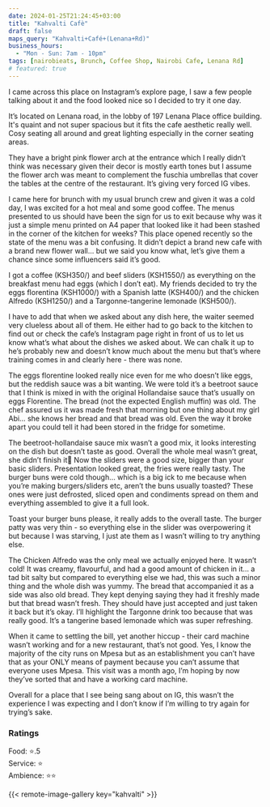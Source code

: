 ```yaml
---
date: 2024-01-25T21:24:45+03:00
title: "Kahvalti Cafè"
draft: false
maps_query: "Kahvalti+Café+(Lenana+Rd)"
business_hours:
  - "Mon - Sun: 7am - 10pm"
tags: [nairobieats, Brunch, Coffee Shop, Nairobi Cafe, Lenana Rd]
# featured: true
---
```


I came across this place on Instagram’s explore page, I saw a few people talking about it and the food looked nice so I decided to try it one day.

It’s located on Lenana road, in the lobby of 197 Lenana Place office building. It's quaint and not super spacious but it fits the cafe aesthetic really well. Cosy seating all around and great lighting especially in the corner seating areas.

They have a bright pink flower arch at the entrance which I really didn’t think was necessary given their decor is mostly earth tones but I assume the flower arch was meant to complement the fuschia umbrellas that cover the tables at the centre of the restaurant. It’s giving very forced IG vibes.

I came here for brunch with my usual brunch crew and given it was a cold day, I was excited for a hot meal and some good coffee. The menus presented to us should have been the sign for us to exit because why was it just a simple menu printed on A4 paper that looked like it had been stashed in the corner of the kitchen for weeks? This place opened recently so the state of the menu was a bit confusing. It didn’t depict a brand new cafe with a brand new flower wall… but we said you know what, let’s give them a chance since some influencers said it’s good.

I got a coffee (KSH350/) and beef sliders (KSH1550/) as everything on the breakfast menu had eggs (which I don’t eat). My friends decided to try the eggs florentina (KSH1000/) with a Spanish latte (KSH400/) and the chicken Alfredo (KSH1250/) and a Targonne-tangerine lemonade (KSH500/).

I have to add that when we asked about any dish here, the waiter seemed very clueless about all of them. He either had to go back to the kitchen to find out or check the cafe’s Instagram page right in front of us to let us know what’s what about the dishes we asked about. We can chalk it up to he’s probably new and doesn’t know much about the menu but that’s where training comes in and clearly here - there was none.

The eggs florentine looked really nice even for me who doesn’t like eggs, but the reddish sauce was a bit wanting. We were told it’s a beetroot sauce that I think is mixed in with the original Hollandaise sauce that’s usually on eggs Florentine. The bread (not the expected English muffin) was old. The chef assured us it was made fresh that morning but one thing about my girl Abi… she knows her bread and that bread was old. Even the way it broke apart you could tell it had been stored in the fridge for sometime.

The beetroot-hollandaise sauce mix wasn’t a good mix, it looks interesting on the dish but doesn’t taste as good. Overall the whole meal wasn’t great, she didn’t finish it😬 Now the sliders were a good size, bigger than your basic sliders. Presentation looked great, the fries were really tasty. The burger buns were cold though… which is a big ick to me because when you’re making burgers/sliders etc, aren’t the buns usually toasted? These ones were just defrosted, sliced open and condiments spread on them and everything assembled to give it a full look.

Toast your burger buns please, it really adds to the overall taste. The burger patty was very thin - so everything else in the slider was overpowering it but because I was starving, I just ate them as I wasn’t willing to try anything else.

The Chicken Alfredo was the only meal we actually enjoyed here. It wasn’t cold! It was creamy, flavourful, and had a good amount of chicken in it… a tad bit salty but compared to everything else we had, this was such a minor thing and the whole dish was yummy. The bread that accompanied it as a side was also old bread. They kept denying saying they had it freshly made but that bread wasn’t fresh. They should have just accepted and just taken it back but it’s okay. I’ll highlight the Targonne drink too because that was really good. It’s a tangerine based lemonade which was super refreshing.

When it came to settling the bill, yet another hiccup - their card machine wasn’t working and for a new restaurant, that’s not good. Yes, I know the majority of the city runs on Mpesa but as an establishment you can’t have that as your ONLY means of payment because you can’t assume that everyone uses Mpesa. This visit was a month ago, I’m hoping by now they’ve sorted that and have a working card machine.

Overall for a place that I see being sang about on IG, this wasn’t the experience I was expecting and I don’t know if I’m willing to try again for trying’s sake.

### Ratings

Food: ⭐️.5<br>
Service: ⭐️<br>
Ambience: ⭐️⭐️<br>

{{< remote-image-gallery key="kahvalti" >}}
